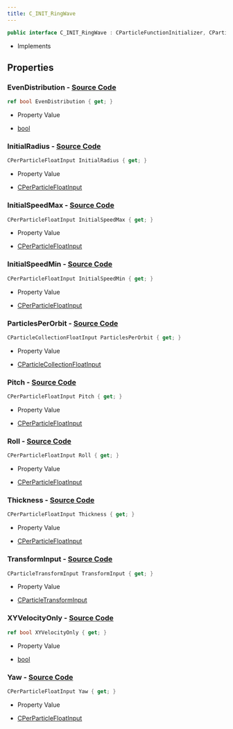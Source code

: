 ```yaml
---
title: C_INIT_RingWave
---
```


```csharp
public interface C_INIT_RingWave : CParticleFunctionInitializer, CParticleFunction, ISchemaClass<CParticleFunction>, ISchemaClass<CParticleFunctionInitializer>, ISchemaClass<C_INIT_RingWave>, ISchemaField, ISchemaClass, INativeHandle
```

- Implements

## Properties

### **EvenDistribution** - [Source Code](https://github.com/swiftly-solution/swiftlys2/blob/main/managed/src/SwiftlyS2.Generated/Schemas/Interfaces/C_INIT_RingWave.cs#L34)

```csharp
ref bool EvenDistribution { get; }
```

- Property Value

- [bool](https://learn.microsoft.com/dotnet/api/system.boolean)

### **InitialRadius** - [Source Code](https://github.com/swiftly-solution/swiftlys2/blob/main/managed/src/SwiftlyS2.Generated/Schemas/Interfaces/C_INIT_RingWave.cs#L20)

```csharp
CPerParticleFloatInput InitialRadius { get; }
```

- Property Value

- [CPerParticleFloatInput](/docs/api/shared/schemadefinitions/cperparticlefloatinput)

### **InitialSpeedMax** - [Source Code](https://github.com/swiftly-solution/swiftlys2/blob/main/managed/src/SwiftlyS2.Generated/Schemas/Interfaces/C_INIT_RingWave.cs#L26)

```csharp
CPerParticleFloatInput InitialSpeedMax { get; }
```

- Property Value

- [CPerParticleFloatInput](/docs/api/shared/schemadefinitions/cperparticlefloatinput)

### **InitialSpeedMin** - [Source Code](https://github.com/swiftly-solution/swiftlys2/blob/main/managed/src/SwiftlyS2.Generated/Schemas/Interfaces/C_INIT_RingWave.cs#L24)

```csharp
CPerParticleFloatInput InitialSpeedMin { get; }
```

- Property Value

- [CPerParticleFloatInput](/docs/api/shared/schemadefinitions/cperparticlefloatinput)

### **ParticlesPerOrbit** - [Source Code](https://github.com/swiftly-solution/swiftlys2/blob/main/managed/src/SwiftlyS2.Generated/Schemas/Interfaces/C_INIT_RingWave.cs#L18)

```csharp
CParticleCollectionFloatInput ParticlesPerOrbit { get; }
```

- Property Value

- [CParticleCollectionFloatInput](/docs/api/shared/schemadefinitions/cparticlecollectionfloatinput)

### **Pitch** - [Source Code](https://github.com/swiftly-solution/swiftlys2/blob/main/managed/src/SwiftlyS2.Generated/Schemas/Interfaces/C_INIT_RingWave.cs#L30)

```csharp
CPerParticleFloatInput Pitch { get; }
```

- Property Value

- [CPerParticleFloatInput](/docs/api/shared/schemadefinitions/cperparticlefloatinput)

### **Roll** - [Source Code](https://github.com/swiftly-solution/swiftlys2/blob/main/managed/src/SwiftlyS2.Generated/Schemas/Interfaces/C_INIT_RingWave.cs#L28)

```csharp
CPerParticleFloatInput Roll { get; }
```

- Property Value

- [CPerParticleFloatInput](/docs/api/shared/schemadefinitions/cperparticlefloatinput)

### **Thickness** - [Source Code](https://github.com/swiftly-solution/swiftlys2/blob/main/managed/src/SwiftlyS2.Generated/Schemas/Interfaces/C_INIT_RingWave.cs#L22)

```csharp
CPerParticleFloatInput Thickness { get; }
```

- Property Value

- [CPerParticleFloatInput](/docs/api/shared/schemadefinitions/cperparticlefloatinput)

### **TransformInput** - [Source Code](https://github.com/swiftly-solution/swiftlys2/blob/main/managed/src/SwiftlyS2.Generated/Schemas/Interfaces/C_INIT_RingWave.cs#L16)

```csharp
CParticleTransformInput TransformInput { get; }
```

- Property Value

- [CParticleTransformInput](/docs/api/shared/schemadefinitions/cparticletransforminput)

### **XYVelocityOnly** - [Source Code](https://github.com/swiftly-solution/swiftlys2/blob/main/managed/src/SwiftlyS2.Generated/Schemas/Interfaces/C_INIT_RingWave.cs#L36)

```csharp
ref bool XYVelocityOnly { get; }
```

- Property Value

- [bool](https://learn.microsoft.com/dotnet/api/system.boolean)

### **Yaw** - [Source Code](https://github.com/swiftly-solution/swiftlys2/blob/main/managed/src/SwiftlyS2.Generated/Schemas/Interfaces/C_INIT_RingWave.cs#L32)

```csharp
CPerParticleFloatInput Yaw { get; }
```

- Property Value

- [CPerParticleFloatInput](/docs/api/shared/schemadefinitions/cperparticlefloatinput)

